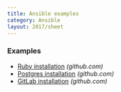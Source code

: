 ```yaml
---
title: Ansible examples
category: Ansible
layout: 2017/sheet
---
```


### Examples

 * [Ruby installation](https://github.com/chelsea/ansible-example-ruby/blob/master/roles/webserver/tasks/main.yml) _(github.com)_
 * [Postgres installation](https://github.com/chelsea/ansible-example-ruby/blob/master/roles/db/tasks/main.yml)  _(github.com)_
 * [GitLab installation](https://github.com/tingtun/ansible-playbook-gitlab) _(github.com)_
